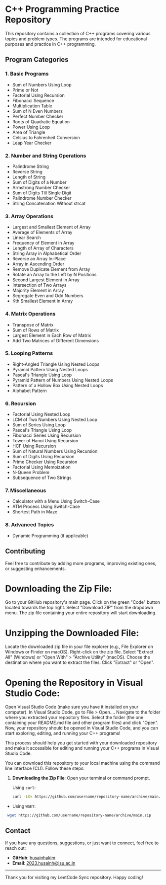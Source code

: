 # C++ Programming Practice Repository

This repository contains a collection of C++ programs covering various topics and problem types. The programs are intended for educational purposes and practice in C++ programming.

## Program Categories

### 1. Basic Programs
- Sum of Numbers Using Loop
- Prime or Not
- Factorial Using Recursion
- Fibonacci Sequence
- Multiplication Table
- Sum of N Even Numbers
- Perfect Number Checker
- Roots of Quadratic Equation
- Power Using Loop
- Area of Triangle
- Celsius to Fahrenheit Conversion
- Leap Year Checker

### 2. Number and String Operations
- Palindrome String
- Reverse String
- Length of String
- Sum of Digits of a Number
- Armstrong Number Checker
- Sum of Digits Till Single Digit
- Palindrome Number Checker
- String Concatenation Without strcat

### 3. Array Operations
- Largest and Smallest Element of Array
- Average of Elements of Array
- Linear Search
- Frequency of Element in Array
- Length of Array of Characters
- String Array in Alphabetical Order
- Reverse an Array In-Place
- Array in Ascending Order
- Remove Duplicate Element from Array
- Rotate an Array to the Left by N Positions
- Second Largest Element in Array
- Intersection of Two Arrays
- Majority Element in Array
- Segregate Even and Odd Numbers
- Kth Smallest Element in Array

### 4. Matrix Operations
- Transpose of Matrix
- Sum of Rows of Matrix
- Largest Element in Each Row of Matrix
- Add Two Matrices of Different Dimensions

### 5. Looping Patterns
- Right-Angled Triangle Using Nested Loops
- Pyramid Pattern Using Nested Loops
- Pascal's Triangle Using Loop
- Pyramid Pattern of Numbers Using Nested Loops
- Pattern of a Hollow Box Using Nested Loops
- Alphabet Pattern

### 6. Recursion
- Factorial Using Nested Loop
- LCM of Two Numbers Using Nested Loop
- Sum of Series Using Loop
- Pascal's Triangle Using Loop
- Fibonacci Series Using Recursion
- Tower of Hanoi Using Recursion
- HCF Using Recursion
- Sum of Natural Numbers Using Recursion
- Sum of Digits Using Recursion
- Prime Checker Using Recursion
- Factorial Using Memoization
- N-Queen Problem
- Subsequence of Two Strings

### 7. Miscellaneous
- Calculator with a Menu Using Switch-Case
- ATM Process Using Switch-Case
- Shortest Path in Maze

### 8. Advanced Topics
- Dynamic Programming (if applicable)

## Contributing
Feel free to contribute by adding more programs, improving existing ones, or suggesting enhancements.


# Downloading the Zip File:
Go to your GitHub repository's main page.
Click on the green "Code" button located towards the top right.
Select "Download ZIP" from the dropdown menu.
The zip file containing your entire repository will start downloading.

# Unzipping the Downloaded File:
Locate the downloaded zip file in your file explorer (e.g., File Explorer on Windows or Finder on macOS).
Right-click on the zip file.
Select "Extract All" (Windows) or "Open With" > "Archive Utility" (macOS).
Choose the destination where you want to extract the files.
Click "Extract" or "Open".

# Opening the Repository in Visual Studio Code:
Open Visual Studio Code (make sure you have it installed on your computer).
In Visual Studio Code, go to File > Open....
Navigate to the folder where you extracted your repository files.
Select the folder (the one containing your README.md file and other program files) and click "Open".
Now, your repository should be opened in Visual Studio Code, and you can start exploring, editing, and running your C++ programs!


This process should help you get started with your downloaded repository and make it accessible for editing and running your C++ programs in Visual Studio Code.


You can download this repository to your local machine using the command line interface (CLI). Follow these steps:

1. **Downloading the Zip File**:
   Open your terminal or command prompt.

   Using `curl`:
   ```bash
   curl -LOk https://github.com/username/repository-name/archive/main.zip
   ```
 - Using `WGET`:
  ```bash
   wget https://github.com/username/repository-name/archive/main.zip
   ```
## Contact

If you have any questions, suggestions, or just want to connect, feel free to reach out:

- **GitHub**: [husainhakim](https://github.com/husainhakim)
- **Email**: 2023.husainh@isu.ac.in

---

Thank you for visiting my LeetCode Sync repository. Happy coding!

